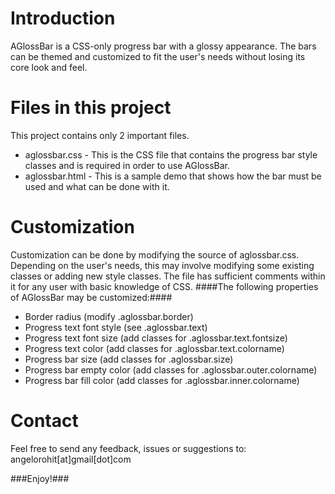 # Introduction #
AGlossBar is a CSS-only progress bar with a glossy appearance. The bars can be themed and customized to fit the user's needs without losing its core look and feel.

# Files in this project #
This project contains only 2 important files.
* aglossbar.css - This is the CSS file that contains the progress bar style classes and is required in order to use AGlossBar.
* aglossbar.html - This is a sample demo that shows how the bar must be used and what can be done with it.

# Customization #
Customization can be done by modifying the source of aglossbar.css. 
Depending on the user's needs, this may involve modifying some existing classes or adding new style classes. The file has sufficient comments within it for any user with basic knowledge of CSS. 
####The following properties of AGlossBar may be customized:####
* Border radius (modify .aglossbar.border)
* Progress text font style (see .aglossbar.text)
* Progress text font size (add classes for .aglossbar.text.fontsize)
* Progress text color (add classes for .aglossbar.text.colorname)
* Progress bar size (add classes for .aglossbar.size)
* Progress bar empty color (add classes for .aglossbar.outer.colorname)
* Progress bar fill color (add classes for .aglossbar.inner.colorname)

# Contact #
Feel free to send any feedback, issues or suggestions to:
angelorohit[at]gmail[dot]com

###Enjoy!###